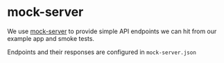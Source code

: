 # mock-server

We use [mock-server](https://www.mock-server.com) to provide simple API endpoints we can hit from our example app and smoke tests.

Endpoints and their responses are configured in `mock-server.json`
